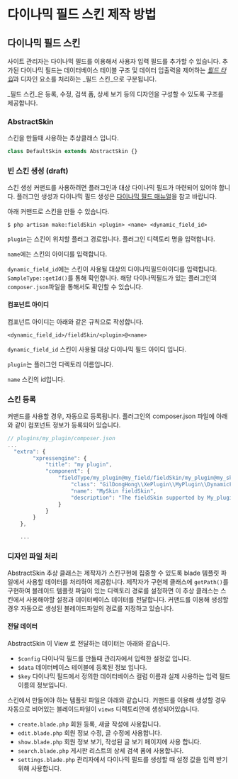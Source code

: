 # 다이나믹 필드 스킨 제작 방법

## 다이나믹 필드 스킨

사이트 관리자는 다이나믹 필드를 이용해서 사용자 입력 필드를 추가할 수 있습니다. 추가된 다이나믹 필드는 데이터베이스 테이블 구조 및 데이터 입출력을 제어하는 [_필드 타입_](https://www.xpressengine.io/manual/component-make-guide/dynamic-field-guide)과 디자인 요소를 처리하는 _필드 스킨_으로 구분됩니다.

_필드 스킨_은 등록, 수정, 검색 폼, 상세 보기 등의 디자인을 구성할 수 있도록 구조를 제공합니다.

### AbstractSkin

스킨을 만들때 사용하는 추상클래스 입니다.

```php
class DefaultSkin extends AbstractSkin {}
```

### 빈 스킨 생성 \(draft\)

스킨 생성 커맨드를 사용하려면 플러그인과 대상 다이나믹 필드가 마련되어 있어야 합니다. 플러그인 생성과 다이나믹 필드 생성은 [다이나믹 필드 매뉴얼](https://www.xpressengine.io/manual/component-make-guide/dynamic-field-guide)을 참고 바랍니다.

아래 커맨드로 스킨을 만들 수 있습니다.

```text
$ php artisan make:fieldSkin <plugin> <name> <dynamic_field_id>
```

`plugin`는 스킨이 위치할 플러그 경로입니다. 플러그인 디렉토리 명을 입력합니다.

`name`에는 스킨의 아이디를 입력합니다.

`dynamic_field_id`에는 스킨이 사용될 대상의 다이나믹필드아이디를 입력합니다. `SampleType::getId()`를 통해 확인합니다. 해당 다이나믹필드가 있는 플러그인의 `composer.json`파일을 통해서도 확인할 수 있습니다.

#### 컴포넌트 아이디

컴포넌트 아이디는 아래와 같은 규칙으로 작성합니다.

```text
<dynamic_field_id>/fieldSkin/<plugin>@<name>
```

`dynamic_field_id` 스킨이 사용될 대상 다이나믹 필드 아이디 입니다.

`plugin`는 플러그인 디렉토리 이름입니다.

`name` 스킨의 id입니다.

### 스킨 등록

커맨드를 사용할 경우, 자동으로 등록됩니다. 플러그인의 composer.json 파일에 아래와 같이 컴포넌트 정보가 등록되어 있습니다.

```javascript
// plugins/my_plugin/composer.json
...
  "extra": {
        "xpressengine": {
            "title": "my plugin",
            "component": {
                "fieldType/my_plugin@my_field/fieldSkin/my_plugin@my_skin": {
                    "class": "GilDongHong\\XePlugin\\MyPlugin\\DynamicFieldSkins\\MySkin\\MySkin",
                    "name": "MySkin fieldSkin",
                    "description": "The fieldSkin supported by My_plugin plugin."
                }
            }
        }
    },

    ...
```

### 디자인 파일 처리

AbstractSkin 추상 클래스는 제작자가 스킨구현에 집중할 수 있도록 blade 템플릿 파일에서 사용할 데이터를 처리하여 제공합니다. 제작자가 구현체 클래스에 `getPath()`를 구현하여 블레이드 템플릿 파일이 있는 디렉토리 경로를 설정하면 이 추상 클래스는 스킨에서 사용해야할 설정과 데이터베이스 데이터를 전달합니다. 커맨드를 이용해 생성할 경우 자동으로 생성된 블레이드파일의 경로를 지정하고 있습니다.

#### 전달 데이터

AbstractSkin 이 View 로 전달하는 데이터는 아래와 같습니다.

* `$config` 다이나믹 필드를 만들때 관리자에서 입력한 설정값 입니다.
* `$data` 데이터베이스 테이블에 등록된 정보 입니다.
* `$key` 다이나믹 필드에서 정의한 데이터베이스 컬럼 이름과 실제 사용하는 입력 필드 이름의 정보입니다.

스킨에서 만들어야 하는 템플릿 파일은 아래와 같습니다. 커맨드를 이용해 생성할 경우 자동으로 비어있는 블레이드파일이 `views` 디렉토리안에 생성되어있습니다.

* `create.blade.php` 회원 등록, 새글 작성에 사용합니다. 
* `edit.blade.php` 회원 정보 수정, 글 수정에 사용합니다.
* `show.blade.php` 회원 정보 보기, 작성된 글 보기 페이지에 사용 합니다.
* `search.blade.php` 게시판 리스트의 상세 검색 폼에 사용합니다.
* `settings.blade.php` 관리자에서 다이나믹 필드를 생성할 때 설정 값을 입력 받기위해 사용합니다.

